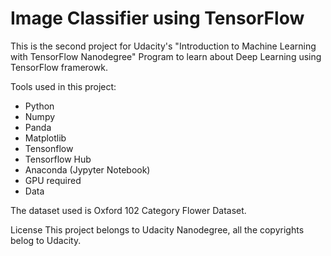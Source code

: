 # Image Classifier using TensorFlow

This is the second project for Udacity's "Introduction to Machine Learning with TensorFlow Nanodegree" Program to learn about Deep Learning using TensorFlow framerowk.

Tools used in this project:
- Python
- Numpy
- Panda
- Matplotlib
- Tensonflow
- Tensorflow Hub
- Anaconda (Jypyter Notebook)
- GPU required
- Data

The dataset used is Oxford 102 Category Flower Dataset.

License
This project belongs to Udacity Nanodegree, all the copyrights belog to Udacity.

